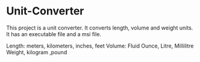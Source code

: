 # Unit-Converter

This project is a unit converter. It converts length, volume and weight units. It has an executable file and a msi file.

Length: meters, kilometers, inches, feet
Volume: Fluid Ounce, Litre, Millilitre
Weight, kilogram ,pound
